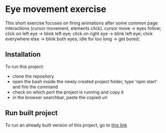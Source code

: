 # Eye movement exercise
This short exercise focuses on firing animations after some common page interactions (cursor movement, elements click).
cursor move -> eyes follow;
click on left eye -> blink left eye;
click on right eye -> blink left eye;
click everywhere else -> blink both eyes;
idle for too long -> get bored;

## Installation
To run this project:
- clone the repository
- open the bash inside the newly created project folder, type 'npm start' and fire the command 
- check on which port the project is running and copy it
- in the browser searchbar, paste the copied url

## Run built project
To run an already built version of this project, go to [this link](https://eyes-movement.netlify.app/)